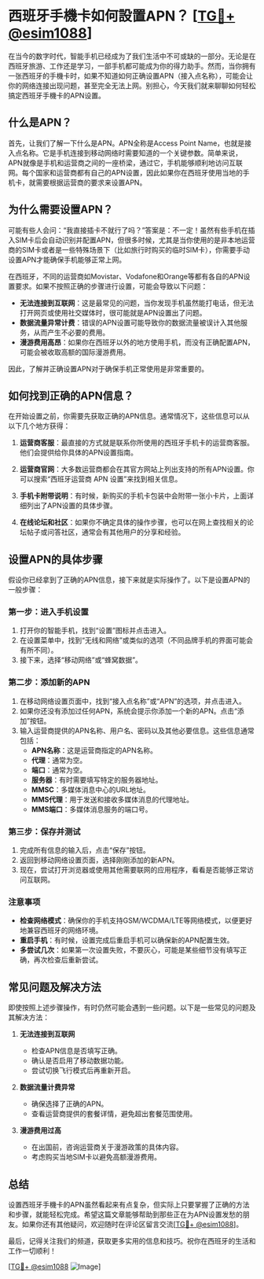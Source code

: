 # 西班牙手機卡如何設置APN？ [[TG💪+ @esim1088](https://t.me/s/esim1088)]

在当今的数字时代，智能手机已经成为了我们生活中不可或缺的一部分。无论是在西班牙旅游、工作还是学习，一部手机都可能成为你的得力助手。然而，当你拥有一张西班牙的手機卡时，如果不知道如何正确设置APN（接入点名称），可能会让你的网络连接出现问题，甚至完全无法上网。别担心，今天我们就来聊聊如何轻松搞定西班牙手機卡的APN设置。

## 什么是APN？

首先，让我们了解一下什么是APN。APN全称是Access Point Name，也就是接入点名称。它是手机连接到移动网络时需要知道的一个关键参数。简单来说，APN就像是手机和运营商之间的一座桥梁，通过它，手机能够顺利地访问互联网。每个国家和运营商都有自己的APN设置，因此如果你在西班牙使用当地的手机卡，就需要根据运营商的要求来设置APN。

## 为什么需要设置APN？

可能有些人会问：“我直接插卡不就行了吗？”答案是：不一定！虽然有些手机在插入SIM卡后会自动识别并配置APN，但很多时候，尤其是当你使用的是非本地运营商的SIM卡或者是一些特殊场景下（比如旅行时购买的临时SIM卡），你需要手动设置APN才能确保手机能够正常上网。

在西班牙，不同的运营商如Movistar、Vodafone和Orange等都有各自的APN设置要求。如果不按照正确的步骤进行设置，可能会导致以下问题：

- **无法连接到互联网**：这是最常见的问题，当你发现手机虽然能打电话，但无法打开网页或使用社交媒体时，很可能就是APN设置出了问题。
- **数据流量异常计费**：错误的APN设置可能导致你的数据流量被误计入其他服务，从而产生不必要的费用。
- **漫游费用高昂**：如果你在西班牙以外的地方使用手机，而没有正确配置APN，可能会被收取高额的国际漫游费用。

因此，了解并正确设置APN对于确保手机正常使用是非常重要的。

## 如何找到正确的APN信息？

在开始设置之前，你需要先获取正确的APN信息。通常情况下，这些信息可以从以下几个地方获得：

1. **运营商客服**：最直接的方式就是联系你所使用的西班牙手机卡的运营商客服。他们会提供给你具体的APN设置指南。
   
2. **运营商官网**：大多数运营商都会在其官方网站上列出支持的所有APN设置。你可以搜索“西班牙运营商 APN 设置”来找到相关信息。

3. **手机卡附带说明**：有时候，新购买的手机卡包装中会附带一张小卡片，上面详细列出了APN设置的具体步骤。

4. **在线论坛和社区**：如果你不确定具体的操作步骤，也可以在网上查找相关的论坛帖子或问答社区，通常会有其他用户的分享和经验。

## 设置APN的具体步骤

假设你已经拿到了正确的APN信息，接下来就是实际操作了。以下是设置APN的一般步骤：

### 第一步：进入手机设置

1. 打开你的智能手机，找到“设置”图标并点击进入。
2. 在设置菜单中，找到“无线和网络”或类似的选项（不同品牌手机的界面可能会有所不同）。
3. 接下来，选择“移动网络”或“蜂窝数据”。

### 第二步：添加新的APN

1. 在移动网络设置页面中，找到“接入点名称”或“APN”的选项，并点击进入。
2. 如果你还没有添加过任何APN，系统会提示你添加一个新的APN。点击“添加”按钮。
3. 输入运营商提供的APN名称、用户名、密码以及其他必要信息。这些信息通常包括：
   - **APN名称**：这是运营商指定的APN名称。
   - **代理**：通常为空。
   - **端口**：通常为空。
   - **服务器**：有时需要填写特定的服务器地址。
   - **MMSC**：多媒体消息中心的URL地址。
   - **MMS代理**：用于发送和接收多媒体消息的代理地址。
   - **MMS端口**：多媒体消息服务的端口号。

### 第三步：保存并测试

1. 完成所有信息的输入后，点击“保存”按钮。
2. 返回到移动网络设置页面，选择刚刚添加的新APN。
3. 现在，尝试打开浏览器或使用其他需要联网的应用程序，看看是否能够正常访问互联网。

### 注意事项

- **检查网络模式**：确保你的手机支持GSM/WCDMA/LTE等网络模式，以便更好地兼容西班牙的网络环境。
- **重启手机**：有时候，设置完成后重启手机可以确保新的APN配置生效。
- **多尝试几次**：如果第一次设置失败，不要灰心，可能是某些细节没有填写正确，再次检查后重新尝试。

## 常见问题及解决方法

即使按照上述步骤操作，有时仍然可能会遇到一些问题。以下是一些常见的问题及其解决方法：

1. **无法连接到互联网**
   - 检查APN信息是否填写正确。
   - 确认是否启用了移动数据功能。
   - 尝试切换飞行模式后再重新开启。

2. **数据流量计费异常**
   - 确保选择了正确的APN。
   - 查看运营商提供的套餐详情，避免超出套餐范围使用。

3. **漫游费用过高**
   - 在出国前，咨询运营商关于漫游政策的具体内容。
   - 考虑购买当地SIM卡以避免高额漫游费用。

## 总结

设置西班牙手機卡的APN虽然看起来有点复杂，但实际上只要掌握了正确的方法和步骤，就能轻松完成。希望这篇文章能够帮助到那些正在为APN设置发愁的朋友。如果你还有其他疑问，欢迎随时在评论区留言交流[[TG💪+ @esim1088](https://t.me/s/esim1088)]。

最后，记得关注我们的频道，获取更多实用的信息和技巧。祝你在西班牙的生活和工作一切顺利！

[[TG💪+ @esim1088](https://t.me/s/esim1088) ![Image](https://i.postimg.cc/4NQfJmqS/Snipaste-2025-05-13-00-14-12.png)]